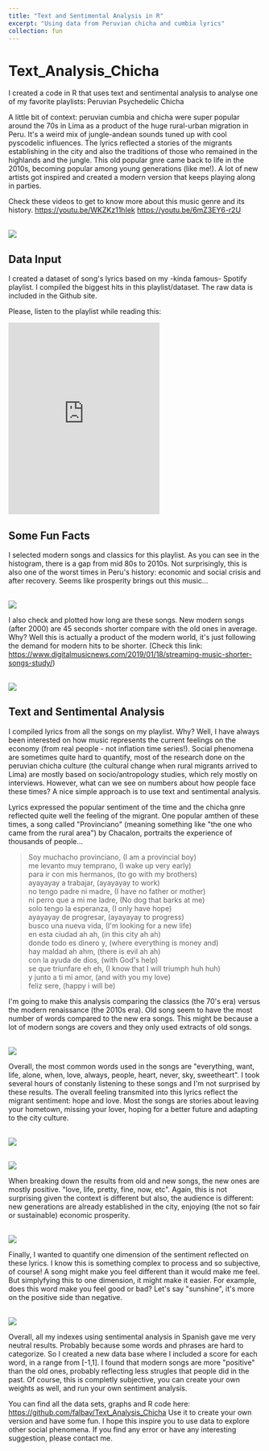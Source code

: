 ```yaml
---
title: "Text and Sentimental Analysis in R"
excerpt: "Using data from Peruvian chicha and cumbia lyrics"
collection: fun
---
```


# Text_Analysis_Chicha

I created a code in R that uses text and sentimental analysis to analyse one of my favorite playlists: Peruvian Psychedelic Chicha

A little bit of context: peruvian cumbia and chicha were super popular around the 70s in Lima as a product of the huge rural-urban migration in Peru. It's a weird mix of jungle-andean sounds tuned up with cool pyscodelic influences. The lyrics reflected a stories of the migrants establishing in the city and also the traditions of those who remained in the highlands and the jungle. This old popular gnre came back to life in the 2010s, becoming popular among young generations (like me!). A lot of new artists got inspired and created a modern version that keeps playing along in parties.

Check these videos to get to know more about this music genre and its history.
https://youtu.be/WKZKz11hIek
https://youtu.be/6mZ3EY6-r2U

<br/><img src='/images/Chacalon.jpg'>



## Data Input
I created a dataset of song's lyrics based on my -kinda famous- Spotify playlist. I compiled the biggest hits in this playlist/dataset. 
The raw data is included in the Github site. 

Please, listen to the playlist while reading this:
<iframe src="https://open.spotify.com/embed/playlist/5owR7sSGZ0cCE8E5gsNW8x" width="300" height="380" frameborder="0" allowtransparency="true" allow="encrypted-media"></iframe>

## Some Fun Facts 
I selected modern songs and classics for this playlist. As you can see in the histogram, there is a gap from mid 80s to 2010s.
Not surprisingly, this is also one of the worst times in Peru's history: economic and social crisis and after recovery. 
Seems like prosperity brings out this music... 

<br/><img src='/images/SongsHist.png'>

I also check and plotted how long are these songs. New modern songs (after 2000) are 45 seconds shorter compare with the old ones in average. Why? Well this is actually a product of the modern world, it's just following the demand for modern hits to be shorter. 
(Check this link: https://www.digitalmusicnews.com/2019/01/18/streaming-music-shorter-songs-study/)

<br/><img src='/images/DurHistOver.png'>

## Text and Sentimental Analysis
I compiled lyrics from all the songs on my playlist. Why? Well, I have always been interested on how music represents the current feelings on the economy (from real people - not inflation time series!). Social phenomena are sometimes quite hard to quantify, most of the research done on the peruvian chicha culture (the cultural change when rural migrants arrived to Lima) are mostly based on socio/antropology studies, which rely mostly on interviews. However, what can we see on numbers about how people face these times? A nice simple approach is to use text and sentimental analysis.

Lyrics expressed the popular sentiment of the time and the chicha gnre reflected quite well the feeling of the migrant. One popular amthen of these times,  a song called "Provinciano" (meaning something like "the one who came from the rural area") by Chacalon, portraits the experience of thousands of people...

> Soy muchacho provinciano, (I am a provincial boy) <br/>
> me levanto muy temprano, (I wake up very early) <br/> 
> para ir con mis hermanos, (to go with my brothers) <br/>
> ayayayay a trabajar, (ayayayay to work) <br/>
> no tengo padre ni madre,  (I have no father or mother) <br/>
> ni perro que a mi me ladre, (No dog that barks at me) <br/>
> solo tengo la esperanza, (I only have hope) <br/>
> ayayayay de progresar, (ayayayay to progress) <br/>
> busco una nueva vida, (I'm looking for a new life) <br/>
> en esta ciudad ah ah, (in this city ah ah) <br/>
> donde todo es dinero y, (where everything is money and) <br/>
> hay maldad ah ahm, (there is evil ah ah)  <br/>
> con la ayuda de dios, (with God's help) <br/>
> se que triunfare eh eh, (I know that I will triumph huh huh) <br/>
> y junto a ti mi amor,  (and with you my love) <br/>
> feliz sere, (happy i will be) <br/>

I'm going to make this analysis comparing the classics (the 70's era) versus the modern renaissance (the 2010s era). 
Old song seem to have the most number of words compared to the new era songs. This might be because a lot of modern songs are covers and they only used extracts of old songs.


<br/><img src='/images/WordCount.png'>

Overall, the most common words used in the songs are "everything, want, life, alone, when, love, always, people, heart, never, sky, sweetheart". I took several hours of constanly listening to these songs and I'm not surprised by these results. The overall feeling transmited into this lyrics reflect the migrant sentiment: hope and love. Most the songs are stories about leaving your hometown, missing your lover, hoping for a better future and adapting to the city culture. 

<br/><img src='/images/LexicalDiversity.png'>

<br/><img src='/images/WordCloud.png'>

When breaking down the results from old and new songs, the new ones are mostly positive. "love, life, pretty, fine, now, etc".
Again, this is not surprising given the context is different but also, the audience is different: new generations are already established in the city, enjoying (the not so fair or sustainable) economic prosperity.


<br/><img src='/images/PopularWords.png'>

Finally, I wanted to quantify one dimension of the sentiment reflected on these lyrics. I know this is something complex to process and so subjective, of course! A song might make you feel different than it would make me feel. But simplyfying this to one dimension, it might make it easier. For example, does this word make you feel good or bad? Let's say "sunshine", it's more on the positive side than negative. 

<br/><img src='/images/SpanishSent.png'>

Overall, all my indexes using sentimental analysis in Spanish gave me very neutral results. Probably because some words and phrases are hard to categorize. So I created a new data base where I included a score for each word, in a range from [-1,1]. I found that modern songs are more "positive" than the old ones, probably reflecting less strugles that people did in the past. Of course, this is completly subjective, you can create your own weights as well, and run your own sentiment analysis. 




You can find all the data sets, graphs and R code here: https://github.com/falbav/Text_Analysis_Chicha
Use it to create your own version and have some fun. 
I hope this inspire you to use data to explore other social phenomena.
If you find any error or have any interesting suggestion, please contact me. 

